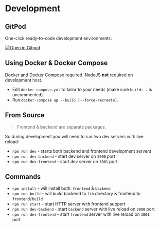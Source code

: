 # Development

## GitPod

One-click ready-to-code development environments:

[![Open in Gitpod](https://gitpod.io/button/open-in-gitpod.svg)](https://gitpod.io/#https://github.com/KiraLT/torrent-stream-server)

## Using Docker & Docker Compose
Docker and Docker Compose required. NodeJS **not** required on development host.

* Edit `docker-compose.yml` to tailor to your needs (make sure `build: .` is uncommented).
* Run `docker-compose up --build [--force-recreate]`.

## From Source

> Frontend & backend are separate packages.

So during development you will need to run two dev servers with live reload:

* `npm run dev` - starts both backend and frontend development servers
* `npm run dev-backend` - start dev server on `3000` port
* `npm run dev-frontend` - start dev server on  `3001` port

## Commands

* `npm install` - will install both: `frontend` & `backend`
* `npm run build` - will build backend to `lib` directory & frontend to `frontend/build`
* `npm run start` - start HTTP server with frontend support
* `npm run dev-backend` - start `backend` server with live reload on `3000` port
* `npm run dev-frontend` - start `frontend` server with live reload on `3001` port
